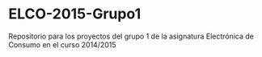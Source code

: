# ELCO-2015-Grupo1
Repositorio para los proyectos del grupo 1 de la asignatura Electrónica de Consumo en el curso 2014/2015
